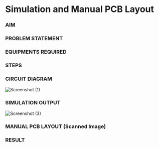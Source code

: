 # Simulation and Manual PCB Layout

### AIM

### PROBLEM STATEMENT

### EQUIPMENTS REQUIRED

### STEPS


### CIRCUIT DIAGRAM

![Screenshot (1)](https://user-images.githubusercontent.com/75237886/225827682-a2661826-34b0-4b94-a8fb-b92ea90d8123.png)


### SIMULATION OUTPUT


![Screenshot (3)](https://user-images.githubusercontent.com/75237886/225827777-3897d5d5-4df0-437d-80e3-ed103b43a7aa.png)

### MANUAL PCB LAYOUT (Scanned Image)

### RESULT

